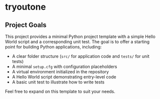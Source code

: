 # tryoutone  
## Project Goals  
This project provides a minimal Python project template with a simple Hello World script and a corresponding unit test. The goal is to offer a starting point for building Python applications, including:  

- A clear folder structure (`src/` for application code and `tests/` for unit tests)  
- A minimal `setup.cfg` with configuration placeholders  
- A virtual environment initialized in the repository  
- A Hello World script demonstrating entry-level code  
- A basic unit test to illustrate how to write tests  

Feel free to expand on this template to suit your needs.
